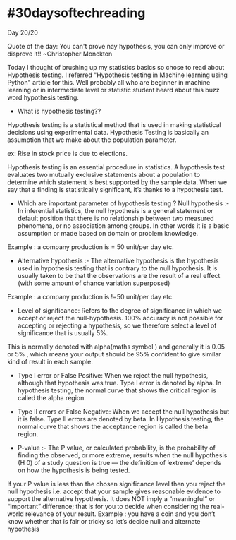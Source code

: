 # #30daysoftechreading

Day 20/20

Quote of the day: You can't prove nay hypothesis, you can only improve or disprove it!! ~Christopher Monckton

Today I thought of brushing up my statistics basics so chose to read about Hypothesis testing. I referred "Hypothesis testing in Machine learning using Python" article for this. Well probably all who are beginner in machine learning or in intermediate level or statistic student heard about this buzz word hypothesis testing.

- What is hypothesis testing??

Hypothesis testing is a statistical method that is used in making statistical decisions using experimental data. Hypothesis Testing is basically an assumption that we make about the population parameter.

ex: Rise in stock price is due to elections.

Hypothesis testing is an essential procedure in statistics. A hypothesis test evaluates two mutually exclusive statements about a population to determine which statement is best supported by the sample data. When we say that a finding is statistically significant, it’s thanks to a hypothesis test.

- Which are important parameter of hypothesis testing ?
Null hypothesis :- In inferential statistics, the null hypothesis is a general statement or default position that there is no relationship between two measured phenomena, or no association among groups. In other words it is a basic assumption or made based on domain or problem knowledge.

Example : a company production is = 50 unit/per day etc.

- Alternative hypothesis :-
The alternative hypothesis is the hypothesis used in hypothesis testing that is contrary to the null hypothesis. It is usually taken to be that the observations are the result of a real effect (with some amount of chance variation superposed)

Example : a company production is !=50 unit/per day etc.

- Level of significance: Refers to the degree of significance in which we accept or reject the null-hypothesis. 100% accuracy is not possible for accepting or rejecting a hypothesis, so we therefore select a level of significance that is usually 5%.

This is normally denoted with alpha(maths symbol ) and generally it is 0.05 or 5% , which means your output should be 95% confident to give similar kind of result in each sample.
  - Type I error or False Positive: When we reject the null hypothesis, although that hypothesis was true. Type I error is denoted by alpha. In hypothesis testing, the normal curve that shows the critical region is called the alpha region.

  - Type II errors or False Negative: When we accept the null hypothesis but it is false. Type II errors are denoted by beta. In Hypothesis testing, the normal curve that shows the acceptance region is called the beta region.

- P-value :- The P value, or calculated probability, is the probability of finding the observed, or more extreme, results when the null hypothesis (H 0) of a study question is true — the definition of ‘extreme’ depends on how the hypothesis is being tested.

If your P value is less than the chosen significance level then you reject the null hypothesis i.e. accept that your sample gives reasonable evidence to support the alternative hypothesis. It does NOT imply a “meaningful” or “important” difference; that is for you to decide when considering the real-world relevance of your result.
Example : you have a coin and you don’t know whether that is fair or tricky so let’s decide null and alternate hypothesis
